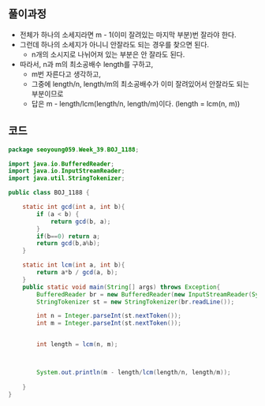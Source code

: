 ## 풀이과정
- 전체가 하나의 소세지라면 m - 1(이미 잘려있는 마지막 부분)번 잘라야 한다.
- 그런데 하나의 소세지가 아니니 안잘라도 되는 경우를 찾으면 된다.
  - n개의 소시지로 나뉘어져 있는 부분은 안 잘라도 된다.
- 따라서, n과 m의 최소공배수 length를 구하고,
  - m번 자른다고 생각하고,
  - 그중에 length/n, length/m의 최소공배수가 이미 잘려있어서 안잘라도 되는 부분이므로
  - 답은 m - length/lcm(length/n, length/m)이다. (length = lcm(n, m))

## 코드
```java
package seoyoung059.Week_39.BOJ_1188;

import java.io.BufferedReader;
import java.io.InputStreamReader;
import java.util.StringTokenizer;

public class BOJ_1188 {

    static int gcd(int a, int b){
        if (a < b) {
            return gcd(b, a);
        }
        if(b==0) return a;
        return gcd(b,a%b);
    }

    static int lcm(int a, int b){
        return a*b / gcd(a, b);
    }
    public static void main(String[] args) throws Exception{
        BufferedReader br = new BufferedReader(new InputStreamReader(System.in));
        StringTokenizer st = new StringTokenizer(br.readLine());

        int n = Integer.parseInt(st.nextToken());
        int m = Integer.parseInt(st.nextToken());


        int length = lcm(n, m);



        System.out.println(m - length/lcm(length/n, length/m));
        
    }
}

```